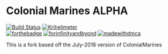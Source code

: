  # Colonial Marines ALPHA
 [![Build Status](https://travis-ci.org/ColonialMarines-Mirror/ColonialMarines-2018.svg?branch=master)](https://travis-ci.org/ColonialMarines-Mirror/ColonialMarines-2018) [![Krihelimeter](https://www.krihelinator.xyz/badge/ColonialMarines-Mirror/ColonialMarines-2018)](https://www.krihelinator.xyz)  
 [![forthebadge](https://forthebadge.com/images/badges/contains-technical-debt.svg)](https://forthebadge.com) [![forinfinityandbyond](https://user-images.githubusercontent.com/5211576/29499758-4efff304-85e6-11e7-8267-62919c3688a9.gif)](https://www.reddit.com/r/SS13/comments/5oplxp/what_is_the_main_problem_with_byond_as_an_engine/dclbu1a) [![madewithdmca](https://img.shields.io/badge/made--with-D--M--C--A-blue.svg?longCache=true&style=for-the-badge)](https://shields.io)

 
 This is a fork based off the July-2018 version of ColonialMarines

